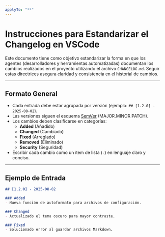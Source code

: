 ```yaml
---
applyTo: "**"
---
```

# Instrucciones para Estandarizar el Changelog en VSCode

Este documento tiene como objetivo estandarizar la forma en que los agentes (desarrolladores y herramientas automatizadas) documentan los cambios realizados en el proyecto utilizando el archivo `CHANGELOG.md`. Seguir estas directrices asegura claridad y consistencia en el historial de cambios.

---

## Formato General

- Cada entrada debe estar agrupada por versión (ejemplo: `## [1.2.0] - 2025-08-02`).
- Las versiones siguen el esquema [SemVer](https://semver.org/lang/es/) (MAJOR.MINOR.PATCH).
- Los cambios deben clasificarse en categorías:
  - **Added** (Añadido)
  - **Changed** (Cambiado)
  - **Fixed** (Arreglado)
  - **Removed** (Eliminado)
  - **Security** (Seguridad)
- Escribir cada cambio como un ítem de lista (`-`) en lenguaje claro y conciso.

---

## Ejemplo de Entrada

```markdown
## [1.2.0] - 2025-08-02

### Added
- Nueva función de autoformato para archivos de configuración.

### Changed
- Actualizado el tema oscuro para mayor contraste.

### Fixed
- Solucionado error al guardar archivos Markdown.